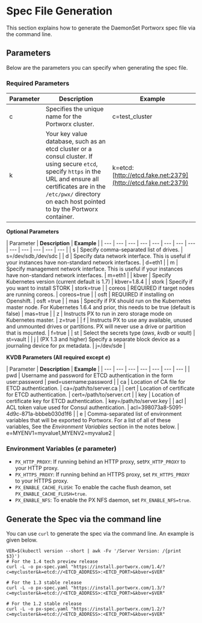 # Spec File Generation

This section explains how to generate the DaemonSet Portworx spec file via the command line.

## Parameters

Below are the parameters you can specify when generating the spec file.

### **Required Parameters**

| Parameter | **Description** | **Example** |
| --- | --- | --- |
| c | Specifies the unique name for the Portworx cluster. | c=test\_cluster |
| k | Your key value database, such as an etcd cluster or a consul cluster.  If using secure `etcd`, specify `https` in the URL and ensure all certificates are in the `/etc/pwx/` directory on each host pointed to by the Portworx container. | k=etcd:[http://etcd.fake.net:2379](http://etcd.fake.net:2379) |

**Optional Parameters**

| Parameter | **Description** | **Example** |
| --- | --- | --- | --- | --- | --- | --- | --- | --- | --- | --- | --- | --- |
| s | Specify comma-separated list of drives. | s=/dev/sdb,/dev/sdc |
| d | Specify data network interface. This is useful if your instances have non-standard network interfaces. | d=eth1 |
| m | Specify management network interface. This is useful if your instances have non-standard network interfaces. | m=eth1 |
| kbver | Specify Kubernetes version \(current default is 1.7\) | kbver=1.8.4 |
| stork | Specify if you want to install STORK | stork=true |
| coreos | REQUIRED if target nodes are running coreos. | coreos=true |
| osft | REQUIRED if installing on Openshift. | osft =true |
| mas | Specify if PX should run on the Kubernetes master node. For Kubernetes 1.6.4 and prior, this needs to be true \(default is false\) | mas=true |
| z | Instructs PX to run in zero storage mode on Kubernetes master. | z=true |
| f | Instructs PX to use any available, unused and unmounted drives or partitions. PX will never use a drive or partition that is mounted. | f=true |
| st | Select the secrets type \(_aws_, _kvdb_ or _vault_\) | st=vault |
| j | \(PX 1.3 and higher\) Specify a separate block device as a journaling device for px metadata. | j=/dev/sde |

**KVDB Parameters \(All required except** _**e**_**\)**

| Parameter | **Description** | **Example** |
| --- | --- | --- | --- | --- | --- | --- |
| pwd | Username and password for ETCD authentication in the form user:password | pwd=username:password |
| ca | Location of CA file for ETCD authentication. | ca=/path/to/server.ca |
| cert | Location of certificate for ETCD authentication. | cert=/path/to/server.crt |
| key | Location of certificate key for ETCD authentication. | key=/path/to/server.key |
| acl | ACL token value used for Consul authentication. | acl=398073a8-5091-4d9c-871a-bbbeb030d1f6 |
| e | Comma-separated list of environment variables that will be exported to Portworx. For a list of all of these variables, See the _Environment Variables_ section in the notes below. | e=MYENV1=myvalue1,MYENV2=myvalue2 |

### Environment Variables \(_e_ parameter\)

* `PX_HTTP_PROXY`: If running behind an HTTP proxy, set`PX_HTTP_PROXY` to your HTTP proxy.
* `PX_HTTPS_PROXY`: If running behind an HTTPS proxy, set `PX_HTTPS_PROXY` to your HTTPS proxy.
* `PX_ENABLE_CACHE_FLUSH`: To enable the cache flush deamon, set `PX_ENABLE_CACHE_FLUSH=true`.
* `PX_ENABLE_NFS`: To enable the PX NFS daemon, set `PX_ENABLE_NFS=true`.

## Generate the Spec via the command line

You can use `curl` to generate the spec via the command line. An example is given below.

```text
VER=$(kubectl version --short | awk -Fv '/Server Version: /{print $3}')
# For the 1.4 tech preview release
curl -L -o px-spec.yaml "https://install.portworx.com/1.4/?c=mycluster&k=etcd://<ETCD_ADDRESS>:<ETCD_PORT>&kbver=$VER"

# For the 1.3 stable release
curl -L -o px-spec.yaml "https://install.portworx.com/1.3/?c=mycluster&k=etcd://<ETCD_ADDRESS>:<ETCD_PORT>&kbver=$VER"

# For the 1.2 stable release
curl -L -o px-spec.yaml "https://install.portworx.com/1.2/?c=mycluster&k=etcd://<ETCD_ADDRESS>:<ETCD_PORT>&kbver=$VER"
```

